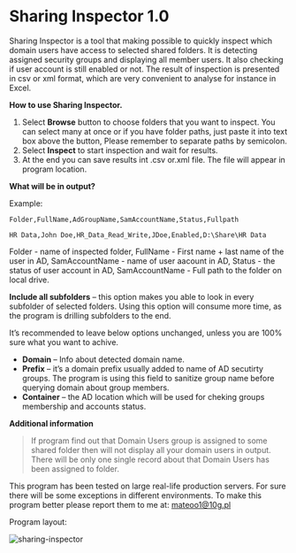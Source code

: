 # Sharing Inspector 1.0

Sharing Inspector is a tool that making possible to quickly inspect which domain users have access to selected shared folders. It is detecting assigned security groups and displaying all member users. It also checking if user account is still enabled or not. The result of inspection is presented in csv or xml format, which are very convenient to analyse for instance in Excel.

**How to use Sharing Inspector.**

1) Select **Browse** button to choose folders that you want to inspect. You can select many at once or if you have folder paths, just paste it into text box above the button, Please remember to separate paths by semicolon.
2) Select **Inspect** to start inspection and wait for results.
3) At the end you can save results int .csv or.xml file. The file will appear in program location.

**What will be in output?**

Example:
 
``
Folder,FullName,AdGroupName,SamAccountName,Status,Fullpath
``
 
``
HR Data,John Doe,HR_Data_Read_Write,JDoe,Enabled,D:\Share\HR Data
``
 
Folder - name of inspected folder,
FullName - First name + last name of the user in AD,
SamAccountName - name of user aacount in AD,
Status - the status of user account in AD,
SamAccountName - Full path to the folder on local drive.

**Include all subfolders** – this option makes you able to look in every subfolder of selected folders. Using this option will consume more time, as the program is drilling subfolders to the end. 

It’s recommended to leave below options unchanged, unless you are 100% sure what you want to achive.
- **Domain** – Info about detected domain name.
- **Prefix** – it’s a domain prefix usually added to name of AD secutirty groups. The program is using this field to sanitize group name before querying domain about group members.
- **Container** – the AD location which will be used for cheking groups membership and accounts status.

**Additional information**

> If program find out that Domain Users group is assigned to some shared folder then will not display all your domain users in output. There will be only one single record about that Domain Users has been assigned to folder.


This program has been tested on large real-life production servers. 
For sure there will be some exceptions in different environments. 
To make this program better please report them to me at: mateoo1@10g.pl


Program layout:  

![sharing-inspector](https://user-images.githubusercontent.com/32539815/132106021-e43863ce-8621-4d28-8672-aa4ee6ef3b7f.jpg)
